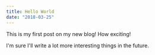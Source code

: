 ```yaml
---
title: Hello World
date: "2018-03-25"
---
```


This is my first post on my new blog! How exciting!

I'm sure I'll write a lot more interesting things in the future.
